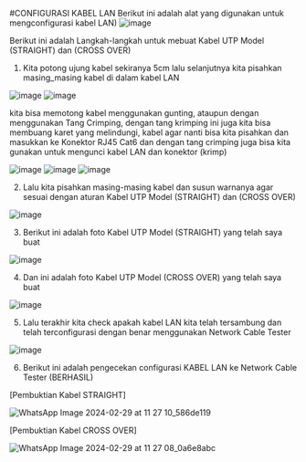 #CONFIGURASI KABEL LAN
Berikut ini adalah alat yang digunakan untuk mengconfigurasi kabel LAN)
![image](https://github.com/pritasalma/LAPORAN-PRATIKUM-JARKOM-PRITA-SALMA-TK4B/assets/126141683/dd2889f4-4771-496b-9448-bb785150ea49)

Berikut ini adalah Langkah-langkah untuk mebuat Kabel UTP Model (STRAIGHT) dan (CROSS OVER)
1. Kita potong ujung kabel sekiranya 5cm lalu selanjutnya kita pisahkan masing_masing kabel di dalam kabel LAN

![image](https://github.com/pritasalma/LAPORAN-PRATIKUM-JARKOM-PRITA-SALMA-TK4B/assets/126141683/aba2d273-a682-446a-90f7-df8804ca95ce)
![image](https://github.com/pritasalma/LAPORAN-PRATIKUM-JARKOM-PRITA-SALMA-TK4B/assets/126141683/740c8287-a7e3-465f-9940-e658f53aae09)

kita bisa memotong kabel menggunakan gunting, ataupun dengan menggunakan Tang Crimping, dengan tang krimping ini juga kita bisa membuang karet yang melindungi,
kabel agar nanti bisa kita pisahkan dan masukkan ke Konektor RJ45 Cat6 dan dengan tang crimping juga bisa kita gunakan untuk mengunci kabel LAN dan konektor (krimp)

![image](https://github.com/pritasalma/LAPORAN-PRATIKUM-JARKOM-PRITA-SALMA-TK4B/assets/126141683/d992aaa6-b9c8-4f91-87f3-cfcd6ba44f54)
![image](https://github.com/pritasalma/LAPORAN-PRATIKUM-JARKOM-PRITA-SALMA-TK4B/assets/126141683/cd8a195d-b9d4-4946-8399-6db6302b4205)
![image](https://github.com/pritasalma/LAPORAN-PRATIKUM-JARKOM-PRITA-SALMA-TK4B/assets/126141683/9a36ba35-bcb0-4526-9f73-2881eed40950)


2. Lalu kita pisahkan masing-masing kabel dan susun warnanya agar sesuai dengan aturan Kabel UTP Model (STRAIGHT) dan (CROSS OVER)
   
![image](https://github.com/pritasalma/LAPORAN-PRATIKUM-JARKOM-PRITA-SALMA-TK4B/assets/126141683/19fa9e33-177a-4e53-a2fe-d3e9b85e6a5e)


3. Berikut ini adalah foto Kabel UTP Model (STRAIGHT) yang telah saya buat

![image](https://github.com/pritasalma/LAPORAN-PRATIKUM-JARKOM-PRITA-SALMA-TK4B/assets/126141683/39f6fc0c-436f-4593-aca6-de68746d24a6)


4. Dan ini adalah foto Kabel UTP Model (CROSS OVER) yang telah saya buat 

![image](https://github.com/pritasalma/LAPORAN-PRATIKUM-JARKOM-PRITA-SALMA-TK4B/assets/126141683/3daf2cfa-6523-41c2-9194-d04e031c4aef)


5. Lalu terakhir kita check apakah kabel LAN kita telah tersambung dan telah terconfigurasi dengan benar menggunakan Network Cable Tester

![image](https://github.com/pritasalma/LAPORAN-PRATIKUM-JARKOM-PRITA-SALMA-TK4B/assets/126141683/5af22ced-7a6a-46d6-97b7-98bb7b0082e4)

6. Berikut ini adalah pengecekan configurasi KABEL LAN ke Network Cable Tester (BERHASIL)

[Pembuktian Kabel STRAIGHT]

![WhatsApp Image 2024-02-29 at 11 27 10_586de119](https://github.com/pritasalma/LAPORAN-PRATIKUM-JARKOM-PRITA-SALMA-TK4B/assets/126141683/1bb90703-765c-4b85-adfa-56e33159ab36)

[Pembuktian Kabel CROSS OVER]

![WhatsApp Image 2024-02-29 at 11 27 08_0a6e8abc](https://github.com/pritasalma/LAPORAN-PRATIKUM-JARKOM-PRITA-SALMA-TK4B/assets/126141683/4625d1cf-fcb1-4136-aad7-0c545793002e)



